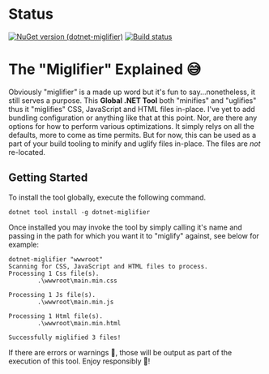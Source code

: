 # Status

[![NuGet version (dotnet-miglifier)](https://img.shields.io/nuget/v/dotnet-miglifier.svg?style=flat-square)](https://www.nuget.org/packages/dotnet-miglifier/)
[![Build status](https://dev.azure.com/davidpine/IEvangelist.DotNet.Miglifier/_apis/build/status/IEvangelist.DotNet.Miglifier%20.NET%20Core-CI)](https://dev.azure.com/davidpine/IEvangelist.DotNet.Miglifier/_build/latest?definitionId=4)

# The "Miglifier" Explained 😅

Obviously "miglifier" is a made up word but it's fun to say...nonetheless, it still serves a purpose. This __Global .NET Tool__ both "minifies" and "uglifies" thus it "miglifies" CSS, JavaScript and HTML files in-place. I've yet to add bundling configuration or anything like that at this point. Nor, are there any options for how to perform various optimizations. It simply relys on all the defaults, more to come as time permits. But for now, this can be used as a part of your build tooling to minify and uglify files in-place. The files are _not_ re-located.

## Getting Started

To install the tool globally, execute the following command.

```console
dotnet tool install -g dotnet-miglifier
```

Once installed you may invoke the tool by simply calling it's name and passing in the path for which you want it to "miglify" against, see below for example:

```console
dotnet-miglifier "wwwroot"
Scanning for CSS, JavaScript and HTML files to process.
Processing 1 Css file(s).
        .\wwwroot\main.min.css

Processing 1 Js file(s).
        .\wwwroot\main.min.js

Processing 1 Html file(s).
        .\wwwroot\main.min.html

Successfully miglified 3 files!
```

If there are errors or warnings 💩, those will be output as part of the execution of this tool. Enjoy responsibly 🤘!
